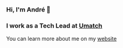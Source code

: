 ### Hi, I'm André 👋


### I work as a Tech Lead at [Umatch](https://umatch.app/)

You can learn more about me on my [website](https://www.andrelfnavarro.dev/)

<!--
**andrelfnavarro/andrelfnavarro** is a ✨ _special_ ✨ repository because its `README.md` (this file) appears on your GitHub profile.

Here are some ideas to get you started:

- 🔭 I’m currently working on ...
- 🌱 I’m currently learning ...
- 👯 I’m looking to collaborate on ...
- 🤔 I’m looking for help with ...
- 💬 Ask me about ...
- 📫 How to reach me: ...
- 😄 Pronouns: ...
- ⚡ Fun fact: ...
-->
